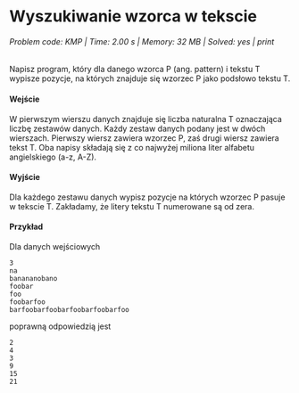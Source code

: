 # Wyszukiwanie wzorca w tekscie
###### Problem code: KMP \| Time: 2.00 s \| Memory: 32 MB \| Solved: yes \| print

Napisz program, który dla danego wzorca P (ang. pattern) i tekstu T wypisze pozycje, na których znajduje się wzorzec P jako podsłowo tekstu T.

#### Wejście
W pierwszym wierszu danych znajduje się liczba naturalna T oznaczająca liczbę zestawów danych. Każdy zestaw danych podany jest w dwóch wierszach. Pierwszy wiersz zawiera wzorzec P, zaś drugi wiersz zawiera tekst T. Oba napisy składają się z co najwyżej miliona liter alfabetu angielskiego (a-z, A-Z).

#### Wyjście
Dla każdego zestawu danych wypisz pozycje na których wzorzec P pasuje w tekscie T. Zakładamy, że litery tekstu T numerowane są od zera.

#### Przykład
Dla danych wejściowych

```
3
na
banananobano
foobar
foo
foobarfoo
barfoobarfoobarfoobarfoobarfoo
```
poprawną odpowiedzią jest
```
2
4
3
9
15
21
```
